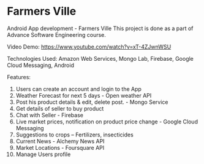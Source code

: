 # Farmers Ville
Android App development - Farmers Ville
This project is done as a part of Advance Software Engineering course.

Video Demo: https://www.youtube.com/watch?v=xT-4ZJwnWSU

Technologies Used: Amazon Web Services, Mongo Lab, Firebase, Google Cloud Messaging, Android

Features:

1. Users can create an account and login to the App
2. Weather Forecast for next 5 days - Open weather API
3. Post his product details & edit, delete post. - Mongo Service
4. Get details of seller to buy product
5. Chat with Seller - Firebase
6. Live market prices, notification on product price change - Google Cloud Messaging
7. Suggestions to crops – Fertilizers, insecticides
8. Current News - Alchemy News API
9. Market Locations - Foursquare API
10. Manage Users profile
